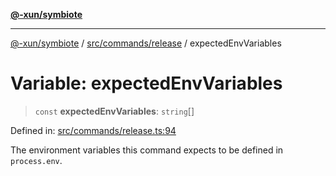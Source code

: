 [**@-xun/symbiote**](../../../../README.md)

***

[@-xun/symbiote](../../../../README.md) / [src/commands/release](../README.md) / expectedEnvVariables

# Variable: expectedEnvVariables

> `const` **expectedEnvVariables**: `string`[]

Defined in: [src/commands/release.ts:94](https://github.com/Xunnamius/symbiote/blob/4058415994948905c0e64092da29324812f36a24/src/commands/release.ts#L94)

The environment variables this command expects to be defined in
`process.env`.
